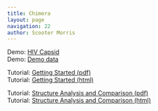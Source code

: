 ```yaml
---
title: Chimera
layout: page
navigation: 22
author: Scooter Morris
---
```


 Demo: [HIV Capsid](hiv-demo.html) 
 <br/>
 Demo: [Demo data](hiv_data/hiv-data.zip)

 Tutorial: [Getting Started (pdf)](Chimera_Getting_Started_Tutorial.pdf) 
 <br/>
 Tutorial: [Getting Started (html)](http://www.cgl.ucsf.edu/chimera/docs/UsersGuide/tutorials/menutut.html)

 Tutorial: [Structure Analysis and Comparison (pdf)](Structure_Analysis_and_Comparison_Tutorial.pdf) 
 <br/>
 Tutorial: [Structure Analysis and Comparison (html)](http://www.cgl.ucsf.edu/chimera/docs/UsersGuide/tutorials/squalene.html)
